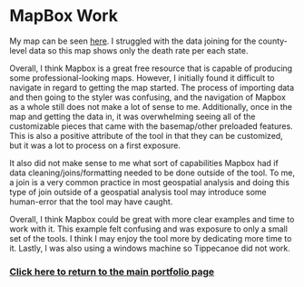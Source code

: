 # **MapBox Work**
My map can be seen [here](https://api.mapbox.com/styles/v1/tburandt/ck8ncg74a19ry1inr2g1bfdmv.html?fresh=true&title=view&access_token=pk.eyJ1IjoidGJ1cmFuZHQiLCJhIjoiY2s3dzk5ZW1iMDF6eTNscXE5ODIxaWY0aSJ9.3zdKt_5g_FznAD8eAnAFEA#4/39.2/-92.98). I struggled with the data joining for the county-level data so this map shows only the death rate per each state. 

Overall, I think Mapbox is a great free resource that is capable of producing some professional-looking maps. However, I initially found it difficult to navigate in regard to getting the map started. The process of importing data and then going to the styler was confusing, and the navigation of Mapbox as a whole still does not make a lot of sense to me. Additionally, once in the map and getting the data in, it was overwhelming seeing all of the customizable pieces that came with the basemap/other preloaded features. This is also a positive attribute of the tool in that they can be customized, but it was a lot to process on a first exposure.

It also did not make sense to me what sort of capabilities Mapbox had if data cleaning/joins/formatting needed to be done outside of the tool. To me, a join is a very common practice in most geospatial analysis and doing this type of join outside of a geospatial analysis tool may introduce some human-error that the tool may have caught.

Overall, I think Mapbox could be great with more clear examples and time to work with it. This example felt confusing and was exposure to only a small set of the tools. I think I may enjoy the tool more by dedicating more time to it. Lastly, I was also using a windows machine so Tippecanoe did not work. 

### [Click here to return to the main portfolio page](https://tburandt01.github.io/TaylorBurandt_AdvancedGIS/)
